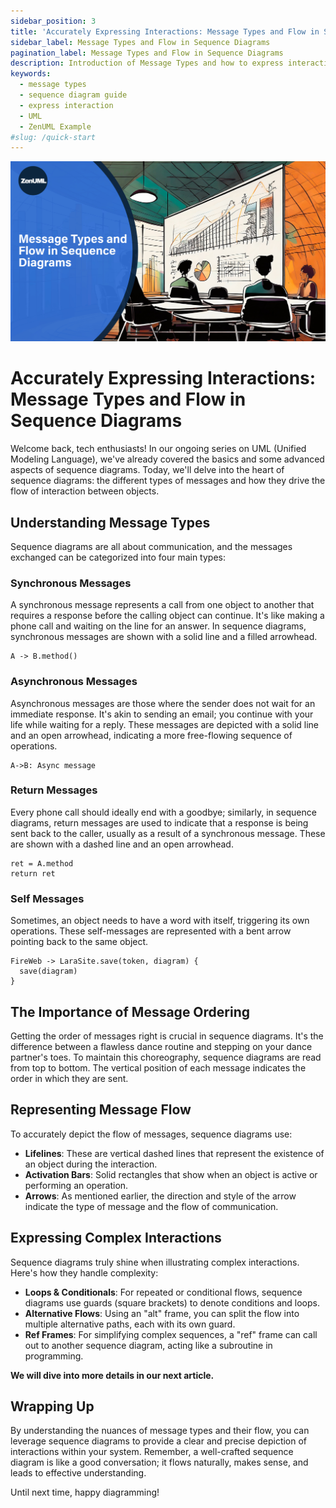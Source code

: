 ```yaml
---
sidebar_position: 3
title: 'Accurately Expressing Interactions: Message Types and Flow in Sequence Diagrams'
sidebar_label: Message Types and Flow in Sequence Diagrams
pagination_label: Message Types and Flow in Sequence Diagrams
description: Introduction of Message Types and how to express interactions in Sequence Diagrams
keywords:
  - message types
  - sequence diagram guide
  - express interaction
  - UML
  - ZenUML Example
#slug: /quick-start
---
```


![message types in sequence diagram](../../static/img/docs/tutorials/03-message-types.jpeg)

# Accurately Expressing Interactions: Message Types and Flow in Sequence Diagrams

Welcome back, tech enthusiasts! In our ongoing series on UML (Unified Modeling Language), we've already covered the basics and some advanced aspects of sequence diagrams. Today, we'll delve into the heart of sequence diagrams: the different types of messages and how they drive the flow of interaction between objects.

## Understanding Message Types

Sequence diagrams are all about communication, and the messages exchanged can be categorized into four main types:

### Synchronous Messages

A synchronous message represents a call from one object to another that requires a response before the calling object can continue. It's like making a phone call and waiting on the line for an answer. In sequence diagrams, synchronous messages are shown with a solid line and a filled arrowhead.

```zenuml title=Synchronous Messages
A -> B.method()
```

### Asynchronous Messages

Asynchronous messages are those where the sender does not wait for an immediate response. It's akin to sending an email; you continue with your life while waiting for a reply. These messages are depicted with a solid line and an open arrowhead, indicating a more free-flowing sequence of operations.

```zenuml title=Async message
A->B: Async message
```

### Return Messages

Every phone call should ideally end with a goodbye; similarly, in sequence diagrams, return messages are used to indicate that a response is being sent back to the caller, usually as a result of a synchronous message. These are shown with a dashed line and an open arrowhead.

```zenuml
ret = A.method
return ret
```

### Self Messages

Sometimes, an object needs to have a word with itself, triggering its own operations. These self-messages are represented with a bent arrow pointing back to the same object.

```zenuml title=Self Message: save(diagram)
FireWeb -> LaraSite.save(token, diagram) {
  save(diagram)
}
```

## The Importance of Message Ordering

Getting the order of messages right is crucial in sequence diagrams. It's the difference between a flawless dance routine and stepping on your dance partner's toes. To maintain this choreography, sequence diagrams are read from top to bottom. The vertical position of each message indicates the order in which they are sent.

## Representing Message Flow

To accurately depict the flow of messages, sequence diagrams use:

- **Lifelines**: These are vertical dashed lines that represent the existence of an object during the interaction.
- **Activation Bars**: Solid rectangles that show when an object is active or performing an operation.
- **Arrows**: As mentioned earlier, the direction and style of the arrow indicate the type of message and the flow of communication.

## Expressing Complex Interactions

Sequence diagrams truly shine when illustrating complex interactions. Here's how they handle complexity:

- **Loops & Conditionals**: For repeated or conditional flows, sequence diagrams use guards (square brackets) to denote conditions and loops.
- **Alternative Flows**: Using an "alt" frame, you can split the flow into multiple alternative paths, each with its own guard.
- **Ref Frames**: For simplifying complex sequences, a "ref" frame can call out to another sequence diagram, acting like a subroutine in programming.

**We will dive into more details in our next article.**

## Wrapping Up

By understanding the nuances of message types and their flow, you can leverage sequence diagrams to provide a clear and precise depiction of interactions within your system. Remember, a well-crafted sequence diagram is like a good conversation; it flows naturally, makes sense, and leads to effective understanding.

Until next time, happy diagramming!
